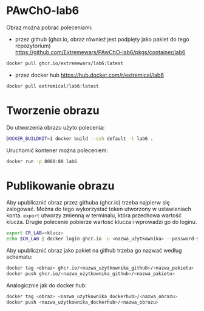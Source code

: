 # PAwChO-lab6

Obraz można pobrać poleceniami:
- przez github (ghcr.io, obraz również jest podpięty jako pakiet do tego repozytorium) \
https://github.com/Extremewars/PAwChO-lab6/pkgs/container/lab6
```bash
docker pull ghcr.io/extremewars/lab6:latest
```
- przez docker hub https://hub.docker.com/r/extremical/lab6
```bash
docker pull extremical/lab6:latest
```
# Tworzenie obrazu

Do utworzenia obrazu użyto polecenia:
```bash
DOCKER_BUILDKIT=1 docker build --ssh default -t lab6 .
```
Uruchomić kontener można poleceniem:
```bash
docker run -p 8080:80 lab6
```

# Publikowanie obrazu

Aby upublicznić obraz przez githuba (ghcr.io) trzeba najpierw się zalogować. Można do tego wykorzystać token utworzony w ustawieniach konta.
```export``` utworzy zmienną w terminalu, która przechowa wartość klucza.
Drugie polecenie pobierze wartość klucza i wprowadzi go do loginu.
```bash
export CR_LAB=<klucz>
echo $CR_LAB | docker login ghcr.io -u <nazwa_użytkownika> --password-stdin
```
Aby upublicznić obraz jako pakiet na github trzeba go nazwać według schematu:
```bash
docker tag <obraz> ghcr.io/<nazwa_użytkownika_github>/<nazwa_pakietu>
docker push ghcr.io/<nazwa_użytkownika_github>/<nazwa_pakietu>
```
Analogicznie jak do docker hub:
```bash
docker tag <obraz> <nazwa_użytkownika_dockerhub>/<nazwa_obrazu>
docker push <nazwa_użytkownika_dockerhub>/<nazwa_obrazu>
```
